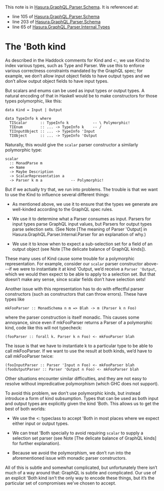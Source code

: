 This note is in [Hasura.GraphQL.Parser.Schema](https://github.com/hasura/graphql-engine/blob/master/server/src-lib/Hasura/GraphQL/Parser/Schema.hs#L110).
It is referenced at:
  - line 105 of [Hasura.GraphQL.Parser.Schema](https://github.com/hasura/graphql-engine/blob/master/server/src-lib/Hasura/GraphQL/Parser/Schema.hs#L105)
  - line 203 of [Hasura.GraphQL.Parser.Schema](https://github.com/hasura/graphql-engine/blob/master/server/src-lib/Hasura/GraphQL/Parser/Schema.hs#L203)
  - line 65 of [Hasura.GraphQL.Parser.Internal.Types](https://github.com/hasura/graphql-engine/blob/master/server/src-lib/Hasura/GraphQL/Parser/Internal/Types.hs#L65)

# The 'Both kind

As described in the Haddock comments for Kind and <:, we use Kind to index
various types, such as Type and Parser. We use this to enforce various
correctness constraints mandated by the GraphQL spec; for example, we don’t
allow input object fields to have output types and we don’t allow output object
fields to have input types.

But scalars and enums can be used as input types *or* output types. A natural
encoding of that in Haskell would be to make constructors for those types
polymorphic, like this:

    data Kind = Input | Output

    data TypeInfo k where
      TIScalar      :: TypeInfo k           -- \ Polymorphic!
      TIEnum        :: ... -> TypeInfo k    -- /
      TIInputObject :: ... -> TypeInfo 'Input
      TIObject      :: ... -> TypeInfo 'Output

Naturally, this would give the `scalar` parser constructor a similarly
polymorphic type:

    scalar
      :: MonadParse m
      => Name
      -> Maybe Description
      -> ScalarRepresentation a
      -> Parser k m a             -- Polymorphic!

But if we actually try that, we run into problems. The trouble is that we want
to use the Kind to influence several different things:

  * As mentioned above, we use it to ensure that the types we generate are
    well-kinded according to the GraphQL spec rules.

  * We use it to determine what a Parser consumes as input. Parsers for input
    types parse GraphQL input values, but Parsers for output types parse
    selection sets. (See Note [The meaning of Parser 'Output] in
    Hasura.GraphQL.Parser.Internal.Parser for an explanation of why.)

  * We use it to know when to expect a sub-selection set for a field of an
    output object (see Note [The delicate balance of GraphQL kinds]).

These many uses of Kind cause some trouble for a polymorphic representation. For
example, consider our `scalar` parser constructor above---if we were to
instantiate it at kind 'Output, we’d receive a `Parser 'Output`, which we would
then expect to be able to apply to a selection set. But that doesn’t make any
sense, since scalar fields don’t have selection sets!

Another issue with this representation has to do with effectful parser
constructors (such as constructors that can throw errors). These have types like

    mkFooParser :: MonadSchema n m => Blah -> m (Parser k n Foo)

where the parser construction is itself monadic. This causes some annoyance,
since even if mkFooParser returns a Parser of a polymorphic kind, code like this
will not typecheck:

    (fooParser :: forall k. Parser k n Foo) <- mkFooParser blah

The issue is that we have to instantiate k to a particular type to be able to
call mkFooParser. If we want to use the result at both kinds, we’d have to call
mkFooParser twice:

    (fooInputParser :: Parser 'Input n Foo) <- mkFooParser blah
    (fooOutputParser :: Parser 'Output n Foo) <- mkFooParser blah

Other situations encounter similar difficulties, and they are not easy to
resolve without impredicative polymorphism (which GHC does not support).

To avoid this problem, we don’t use polymorphic kinds, but instead introduce a
form of kind subsumption. Types that can be used as both input and output types
are explicitly given the kind 'Both. This allows us to get the best of both
worlds:

  * We use the <: typeclass to accept 'Both in most places where we expect
    either input or output types.

  * We can treat 'Both specially to avoid requiring `scalar` to supply a
    selection set parser (see Note [The delicate balance of GraphQL kinds] for
    further explanation).

  * Because we avoid the polymorphism, we don’t run into the aforementioned
    issue with monadic parser constructors.

All of this is subtle and somewhat complicated, but unfortunately there isn’t
much of a way around that: GraphQL is subtle and complicated. Our use of an
explicit 'Both kind isn’t the only way to encode these things, but it’s the
particular set of compromises we’ve chosen to accept.

